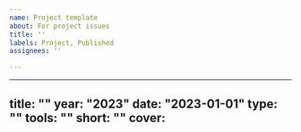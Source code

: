 ```yaml
---
name: Project template
about: For project issues
title: ''
labels: Project, Published
assignees: ''

---
```


---
title: ""
year: "2023"
date: "2023-01-01"
type: ""
tools: ""
short: ""
cover:  
---
